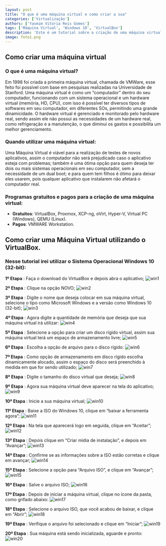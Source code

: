 ```yaml
---
layout: post
title: "O que é uma máquina virtual e como criar a sua"
categories: ['Virtualização']
authors: ['Yasmim Vitória Reis Gomes'] 
tags: ['Máquina Virtual', 'Windows 10', 'VirtualBox']
description: 'Este é um tutorial sobre a criação de uma máquina virtual, o que é uma máquina virtual, quando utilizar, e quais aplicativos utilizar'
image: foto1.png
---
```


## **Como criar uma máquina virtual**


### **O que é uma máquina virtual?**

 Em 1998 foi criada a primeira máquina virtual, chamada de VMWare, esse feito foi possível com base em pesquisas realizadas na Universidade de Stanford. 
Uma máquina virtual é como um “computador” dentro do seu computador, funcionando com um sistema operacional e um hardware virtual (memória, HD, CPU), com isso é possível ter diversos tipos de softwares em seu computador, em diferentes SOs, permitindo uma grande dinamicidade. O hardware virtual é gerenciado e monitorado pelo hardware real, sendo assim ele não possui as necessidades de um hardware real, como refrigeração e a manutenção, o que diminui os gastos e possibilita um melhor gerenciamento.

### **Quando utilizar uma máquina virtual:**

Uma Máquina Virtual é viável para a realização de testes de novos aplicativos, assim o computador não será prejudicado caso o aplicativo esteja com problemas; também é uma ótima opção para quem deseja ter dois ou mais sistemas operacionais em seu computador, sem a necessidade de um dual boot; e para quem tem filhos é ótimo para deixar eles usarem, pois qualquer aplicativo que instalarem não afetará o computador real.

### **Programas gratuitos e pagos para a criação de uma máquina virtual:**

   - **Gratuitos**: VirtualBox, Proxmox, XCP-ng, oVirt, Hyper-V, Virtual PC (Windows), QEMU (Linux).
   - **Pagos**: VMWARE Workstation. 


## **Como criar uma Máquina Virtual utilizando o VirtualBox.**     
### **Nesse tutorial irei utilizar o Sistema Operacional Windows 10 (32-bit):**

**1º Etapa** :  Faça o download do VirtualBox e depois abra o aplicativo;
![win1](/42/images/post/win1.png)

**2º Etapa** : Clique na opção NOVO;
![win2](/42/images/post/win2.png)

**3º Etapa** : Digite o nome que deseja colocar em sua máquina virtual, selecione o tipo como Microsoft Windows e a versão como Windows 10 (32-bit);
![win3](/42/images/post/win3.png)

**4º Etapa** : Agora digite a quantidade de memória que deseja que sua máquina virtual irá utilizar:
![win4](/42/images/post/win4.png)

**5º Etapa** : Selecione a opção para criar um disco rígido virtual, assim sua máquina virtual terá um espaço de armazenamento livre;
![win5](/42/images/post/win5.png)

**6º Etapa** : Escolha a opção de arquivo para o disco rígido:
![win6](/42/images/post/win6.png)

**7º Etapa** : Como opção de armazenamento em disco rígido escolha dinamicamente alocado, assim o espaço do disco será preenchido à medida em que for sendo utilizado;
![win7](/42/images/post/win7.png)

**8º Etapa** : Digite o tamanho do disco virtual que deseja;
![win8](/42/images/post/win8.png)

**9º Etapa** : Agora sua máquina virtual deve aparecer na tela do aplicativo;
![win9](/42/images/post/win9.png)

**10º Etapa** : Inicie a sua máquina virtual;
![win10](/42/images/post/win10.png)

**11º Etapa** : Baixe a ISO do Windows 10, clique em “baixar a ferramenta agora”;
![win11](/42/images/post/win11.png)

**12º Etapa** : Na tela que aparecerá logo em seguida, clique em “Aceitar”; 
![win12](/42/images/post/win12.png)

**13º Etapa** : Depois clique em “Criar mídia de instalação”, e depois em “Avançar”;
![win13](/42/images/post/win13.png)

**14º Etapa** : Confirme se as informações sobre a ISO estão corretas e clique em avançar;
![win14](/42/images/post/win14.png)

**15º Etapa** : Selecione a opção para “Arquivo ISO”, e clique em “Avançar”;
![win15](/42/images/post/win15.png)

**16º Etapa** : Salve o arquivo ISO;
![win16](/42/images/post/win16.png)

**17º Etapa** : Depois de iniciar a máquina virtual, clique no ícone da pasta, como grifado abaixo:
![win17](/42/images/post/win17.png)

**18º Etapa** : Selecione o arquivo ISO, que você acabou de baixar, e clique em “Abrir”;
![win18](/42/images/post/win18.png)

**19º Etapa** : Verifique o arquivo foi selecionado e clique em “Iniciar”;
![win19](/42/images/post/win19.png)

**20º Etapa** : Sua máquina está sendo inicializada, aguarde e pronto:
![win20](/42/images/post/win20.png)








